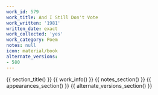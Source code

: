 ```yaml
---
work_id: 579
work_title: And I Still Don't Vote
work_written: '1981'
written_date: exact
work_collected: 'yes'
work_category: Poem
notes: null
icon: material/book
alternate_versions:
- 580
---
```


{{ section_title() }}
{{ work_info() }}
{{ notes_section() }}
{{ appearances_section() }}
{{ alternate_versions_section() }}